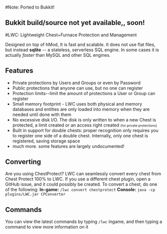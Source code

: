 #Note: Ported to Bukkit!
## Bukkit build/source not yet available,, soon!

#LWC: Lightweight Chest+Furnace Protection and Management

Designed on top of hMod, It is fast and scalable. It does not use flat files, but instead <b>sqlite</b> -- a stateless, serverless SQL engine. In some cases it is actually <i>faster</i> than MySQL and other SQL engines.

Features
----------------------

* Private protections by Users and Groups or even by Password
* Public protections that anyone can use, but no one can register
* Protection limits--limit the amount of protections a User or Group can register
* Small memory footprint - LWC uses both physical and memory databases and entities are only loaded into memory when they are needed until done with them
* No excessive disk I/O. The disk is only written to when a new Chest is protected, a limit created or an access right created <span style="font-size: .75em;">(for private protections)</span>
* Built in support for double chests: proper recognition only requires you to register one side of a double chest. Internally, only one chest is registered, saving storage space
* much more. some features are largely undocumented!

Converting
----------------------

Are you using ChestProtect? LWC can seamlessly convert every chest from Chest Protect 100% to LWC. If you use a different chest plugin, open a GitHub issue, and it could possibly be created.
To convert a chest, do one of the following:
<b>In-game:</b> `/lwc convert chestprotect`
<b>Console:</b> `java -cp plugins/LWC.jar CPConverter`

Commands
----------------------
You can view the latest commands by typing `/lwc` ingame, and then typing a command to view more information on it